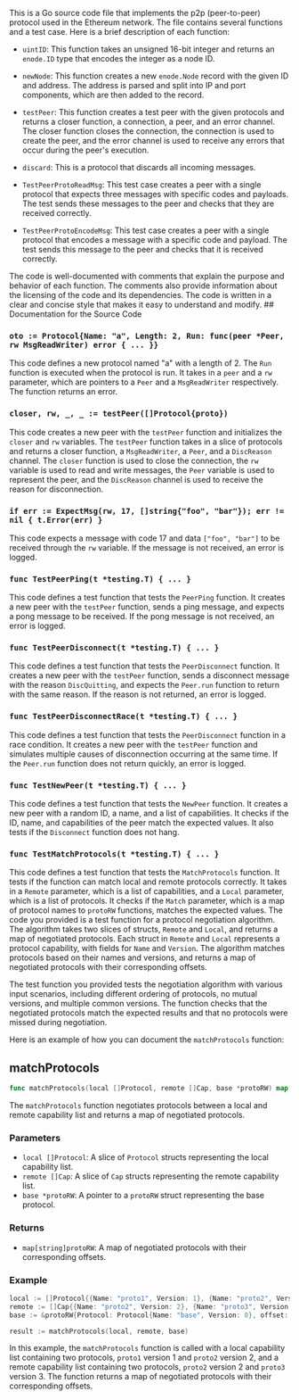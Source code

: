 This is a Go source code file that implements the p2p (peer-to-peer) protocol used in the Ethereum network. The file contains several functions and a test case. Here is a brief description of each function:

- `uintID`: This function takes an unsigned 16-bit integer and returns an `enode.ID` type that encodes the integer as a node ID.

- `newNode`: This function creates a new `enode.Node` record with the given ID and address. The address is parsed and split into IP and port components, which are then added to the record.

- `testPeer`: This function creates a test peer with the given protocols and returns a closer function, a connection, a peer, and an error channel. The closer function closes the connection, the connection is used to create the peer, and the error channel is used to receive any errors that occur during the peer's execution.

- `discard`: This is a protocol that discards all incoming messages.

- `TestPeerProtoReadMsg`: This test case creates a peer with a single protocol that expects three messages with specific codes and payloads. The test sends these messages to the peer and checks that they are received correctly.

- `TestPeerProtoEncodeMsg`: This test case creates a peer with a single protocol that encodes a message with a specific code and payload. The test sends this message to the peer and checks that it is received correctly.

The code is well-documented with comments that explain the purpose and behavior of each function. The comments also provide information about the licensing of the code and its dependencies. The code is written in a clear and concise style that makes it easy to understand and modify. ## Documentation for the Source Code

### `oto := Protocol{Name: "a", Length: 2, Run: func(peer *Peer, rw MsgReadWriter) error { ... }}`

This code defines a new protocol named "a" with a length of 2. The `Run` function is executed when the protocol is run. It takes in a `peer` and a `rw` parameter, which are pointers to a `Peer` and a `MsgReadWriter` respectively. The function returns an error.

### `closer, rw, _, _ := testPeer([]Protocol{proto})`

This code creates a new peer with the `testPeer` function and initializes the `closer` and `rw` variables. The `testPeer` function takes in a slice of protocols and returns a closer function, a `MsgReadWriter`, a `Peer`, and a `DiscReason` channel. The `closer` function is used to close the connection, the `rw` variable is used to read and write messages, the `Peer` variable is used to represent the peer, and the `DiscReason` channel is used to receive the reason for disconnection.

### `if err := ExpectMsg(rw, 17, []string{"foo", "bar"}); err != nil { t.Error(err) }`

This code expects a message with code 17 and data `["foo", "bar"]` to be received through the `rw` variable. If the message is not received, an error is logged.

### `func TestPeerPing(t *testing.T) { ... }`

This code defines a test function that tests the `PeerPing` function. It creates a new peer with the `testPeer` function, sends a ping message, and expects a pong message to be received. If the pong message is not received, an error is logged.

### `func TestPeerDisconnect(t *testing.T) { ... }`

This code defines a test function that tests the `PeerDisconnect` function. It creates a new peer with the `testPeer` function, sends a disconnect message with the reason `DiscQuitting`, and expects the `Peer.run` function to return with the same reason. If the reason is not returned, an error is logged.

### `func TestPeerDisconnectRace(t *testing.T) { ... }`

This code defines a test function that tests the `PeerDisconnect` function in a race condition. It creates a new peer with the `testPeer` function and simulates multiple causes of disconnection occurring at the same time. If the `Peer.run` function does not return quickly, an error is logged.

### `func TestNewPeer(t *testing.T) { ... }`

This code defines a test function that tests the `NewPeer` function. It creates a new peer with a random ID, a name, and a list of capabilities. It checks if the ID, name, and capabilities of the peer match the expected values. It also tests if the `Disconnect` function does not hang.

### `func TestMatchProtocols(t *testing.T) { ... }`

This code defines a test function that tests the `MatchProtocols` function. It tests if the function can match local and remote protocols correctly. It takes in a `Remote` parameter, which is a list of capabilities, and a `Local` parameter, which is a list of protocols. It checks if the `Match` parameter, which is a map of protocol names to `protoRW` functions, matches the expected values. The code you provided is a test function for a protocol negotiation algorithm. The algorithm takes two slices of structs, `Remote` and `Local`, and returns a map of negotiated protocols. Each struct in `Remote` and `Local` represents a protocol capability, with fields for `Name` and `Version`. The algorithm matches protocols based on their names and versions, and returns a map of negotiated protocols with their corresponding offsets.

The test function you provided tests the negotiation algorithm with various input scenarios, including different ordering of protocols, no mutual versions, and multiple common versions. The function checks that the negotiated protocols match the expected results and that no protocols were missed during negotiation.

Here is an example of how you can document the `matchProtocols` function:

## matchProtocols

```go
func matchProtocols(local []Protocol, remote []Cap, base *protoRW) map[string]protoRW
```

The `matchProtocols` function negotiates protocols between a local and remote capability list and returns a map of negotiated protocols.

### Parameters

- `local []Protocol`: A slice of `Protocol` structs representing the local capability list.
- `remote []Cap`: A slice of `Cap` structs representing the remote capability list.
- `base *protoRW`: A pointer to a `protoRW` struct representing the base protocol.

### Returns

- `map[string]protoRW`: A map of negotiated protocols with their corresponding offsets.

### Example

```go
local := []Protocol{{Name: "proto1", Version: 1}, {Name: "proto2", Version: 2}}
remote := []Cap{{Name: "proto2", Version: 2}, {Name: "proto3", Version: 3}}
base := &protoRW{Protocol: Protocol{Name: "base", Version: 0}, offset: baseProtocolLength}

result := matchProtocols(local, remote, base)
```

In this example, the `matchProtocols` function is called with a local capability list containing two protocols, `proto1` version 1 and `proto2` version 2, and a remote capability list containing two protocols, `proto2` version 2 and `proto3` version 3. The function returns a map of negotiated protocols with their corresponding offsets.